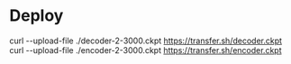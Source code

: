 # Deploy

curl --upload-file ./decoder-2-3000.ckpt https://transfer.sh/decoder.ckpt
curl --upload-file ./encoder-2-3000.ckpt https://transfer.sh/encoder.ckpt
